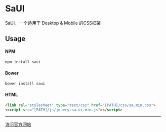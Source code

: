 # SaUI
SaUI，一个适用于 Desktop &amp; Mobile 的CSS框架

## Usage
#### NPM
```bash
npm install saui
```
#### Bower
```bash
bower install saui
```
#### HTML
```html
<link rel="stylesheet" type="text/css" href="[PATH]/css/sa.min.css">
<script src="[PATH]/js/jquery.sa.ui.min.js"></script>
```
---
[访问官方网站](https://saui.omooer.com)